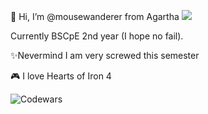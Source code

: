 👋 Hi, I’m @mousewanderer from Agartha
![](https://komarev.com/ghpvc/?username=mousewanderer&color=orange)

Currently BSCpE 2nd year (I hope no fail).

✨Nevermind I am very screwed this semester



🎮 I love Hearts of Iron 4

![Codewars](https://github.r2v.ch/codewars?user=mousewanderer&stroke=red)

<!---
mousewanderer/mousewanderer is a ✨ special ✨ repository because its `README.md` (this file) appears on your GitHub profile.
You can click the Preview link to take a look at your changes.
--->
